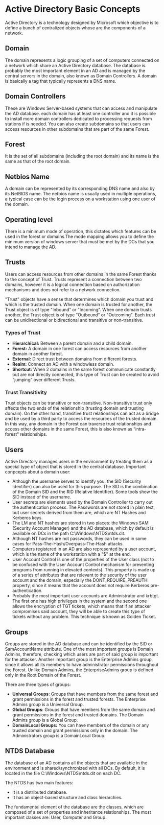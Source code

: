 # Active Directory Basic Concepts
Active Directory is a technology designed by Microsoft which objective is to define a bunch of centralized objects 
whose are the components of a network.

## Domain
The domain represents a logic grouping of a set of computers connected on a network which share an Active Directory
database. The database is probably the most important element in an AD and is managed by the central servers in the 
domain, also known as Domain Controllers. A domain is basically a tag that typically represents a DNS name.

## Domain Controllers
These are Windows Server-based systems that can access and manipulate the AD database.  each domain has at least one 
controller and it is possible to install more domain controllers dedicated to processing requests from stations if is
needed. You can also create subdomains so that users can access resources in other subdomains that are part of the 
same Forest.

## Forest
It is the set of all subdomains (including the root domain) and its name is the same as that of the root domain. 

## Netbios Name
A domain can be represented by its corresponding DNS name and also by its NetBIOS name. The netbios name is usually 
used in multiple operations, a typical case can be the login process on a workstation using one user of the domain.

## Operating level
There is a minimum mode of operation, this dictates which features can be used in the forest or domains.The mode mapping 
allows you to define the minimum version of windows server that must be met by the DCs that you intend to manage the AD.

## Trusts
Users can access resources from other domains in the same Forest thanks to the concept of Trust. Trusts represent a 
connection between two domains, however it is a logical connection based on authorization mechanisms and does not 
refer to a network connection. 

"Trust" objects have a sense that determines which domain you trust and which is the trusted domain. When one domain 
is trusted for another, the Trust object is of type "Inbound" or "Incoming". When one domain trusts another, the Trust 
object is of type "Outbound" or "Outcoming". Each trust can be unidirectional or bidirectional and transitive or non-transitive.

###  Types of Trust
- **Hierarchical:** Between a parent domain and a child domain.
- **Forest:** A domain in one forest can access resources from another domain in another forest.
- **External:** Direct trust between domains from different forests.
- **Realm:** Connect an AD with a windowless domain.
- **Shortcut:** When 2 domains in the same forest communicate constantly but are not directly connected, this type of Trust
can be created to avoid “jumping” over different Trusts.

### Trust Transitivity
Trust objects can be transitive or non-transitive. Non-transitive trust only affects the two ends of the relationship (trusting 
domain and trusting domain). On the other hand, transitive trust relationships can act as a bridge and be used by a third party 
to access the resources of the trusted domain. In this way, any domain in the Forest can traverse trust relationships and access 
other domains in the same Forest, this is also known as “intra-forest” relationships.

## Users
Active Directory manages users in the environment by treating them as a special type of object that is stored in the central database.
Important conpcepts about a domain user:
- Although the username serves to identify you, the SID (Security Identifier) can also be used for this purpose. The SID is the 
combination of the Domain SID and the RID (Relative Identifier). Some tools show the SID instead of the username.
- User secrets are elements used by the Domain Controller to carry out the authentication process. The Passwords are not 
stored in plain text, but user secrets derived from them are, which are NT Hashes and Kerberos keys.
- The LM and NT hashes are stored in two places: the Windows SAM (Security Account Manager) and the AD database, 
which by default is available on DCs in the path C:\Windows\NTDS\ntds.dit.
- Although NT hashes are not passwords, they can be used in some cases for Pass-The-Hash/Overpass-The-Hash attacks.
- Computers registered in an AD are also represented by a user account, which is the name of the workstation with a "$" at the end.
- User Account Control is one of the properties of the User class (not to be confused with the User Account Control mechanism for 
preventing programs from running in elevated contexts). This property is made up of a series of attributes that are relevant to the 
security of the user account and the domain, especially the DONT_REQUIRE_PREAUTH property, since it means that the account does not 
require Kerberos pre-authentication.
- Probably the most important user accounts are Administrator and krbtgt. The first one has high privileges in the system and the 
second one allows the encryption of TGT tickets, which means that if an attacker compromises said account, they will be able to create 
this type of tickets without any problem. This technique is known as Golden Ticket.

## Groups
Groups are stored in the AD database and can be identified by the SID or SamAccountName attribute. One of the most important groups is Domain
Admins, therefore, checking which users are part of said group is important for the attacker. Another important group is the Enterprise Admins group, 
since it allows all its members to have administrator permissions throughout the Forest. Unlike Domain Admins, the EnterpriseAdmins group is defined 
only in the Root Domain of the Forest.

There are three types of groups:
- **Universal Groups:** Groups that have members from the same forest and grant permissions in the forest and trusted forests. The Enterprise Admins group is a Universal Group.
- **Global Groups:** Groups that have members from the same domain and grant permissions in the forest and trusted domains. The Domain Admins group is a Global Group.
- **DomainLocal Groups:** You can have members of the domain or any trusted domain and grant permissions only in the domain. The Administrators group is a DomainLocal Group.

## NTDS Database
The database of an AD contains all the objects that are available in the environment and is shared/synchronized with all DCs. By default, 
it is located in the file C:\Windows\NTDS\ntds.dit on each DC.

The NTDS has two main features:
- It is a distributed database.
- It has an object-based structure and class hierarchies.

The fundamental element of the database are the classes, which are composed of a set of properties and inheritance relationships. 
The most important classes are: User, Computer and Group.
